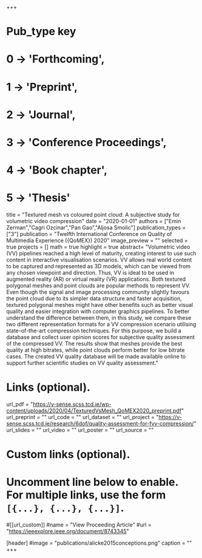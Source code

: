 +++
# Pub_type key
# 0 -> 'Forthcoming',
# 1 -> 'Preprint',
# 2 -> 'Journal',
# 3 -> 'Conference Proceedings',
# 4 -> 'Book chapter',
# 5 -> 'Thesis'

title = "Textured mesh vs coloured point cloud: A subjective study for volumetric video compression"
date = "2020-01-01"
authors = ["Emin Zerman","Cagri Ozcinar","Pan Gao","Aljosa Smolic"]
publication_types = ["3"]
publication = "Twelfth International Conference on Quality of Multimedia Experience ({QoMEX}) 2020"
image_preview = ""
selected = true
projects = []
math = true
highlight = true
abstract= "Volumetric video (VV) pipelines reached a high level of maturity, creating interest to use such content in interactive visualisation scenarios. VV allows real world content to be captured and represented as 3D models, which can be viewed from any chosen viewpoint and direction. Thus, VV is ideal to be used in augmented reality (AR) or virtual reality (VR) applications. Both textured polygonal meshes and point clouds are popular methods to represent VV. Even though the signal and image processing community slightly favours the point cloud due to its simpler data structure and faster acquisition, textured polygonal meshes might have other benefits such as better visual quality and easier integration with computer graphics pipelines. To better understand the difference between them, in this study, we compare these two different representation formats for a VV compression scenario utilising state-of-the-art compression techniques. For this purpose, we build a database and collect user opinion scores for subjective quality assessment of the compressed VV. The results show that meshes provide the best quality at high bitrates, while point clouds perform better for low bitrate cases. The created VV quality database will be made available online to support further scientific studies on VV quality assessment."

# Links (optional).
url_pdf = "https://v-sense.scss.tcd.ie/wp-content/uploads/2020/04/TexturedVsMesh_QoMEX2020_preprint.pdf"
url_preprint = ""
url_code = ""
url_dataset = ""
url_project = "https://v-sense.scss.tcd.ie/research/6dof/quality-assessment-for-fvv-compression/"
url_slides = ""
url_video = ""
url_poster = ""
url_source = ""

# Custom links (optional).
#   Uncomment line below to enable. For multiple links, use the form `[{...}, {...}, {...}]`.
#[[url_custom]]
#name = "View Proceeding Article"
#url = "https://ieeexplore.ieee.org/document/8743345"

[header]
#image = "publications/alicke2015conceptions.png"
caption = ""
+++


